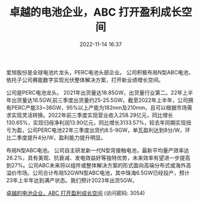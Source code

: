 ﻿---
title: 卓越的电池企业，ABC 打开盈利成长空间
date: 2022-11-14 16:37
tags:
- 爱旭股份
updated: 
---

爱旭股份是全球电池片龙头，PERC电池头部企业。
公司积极布局N型ABC电池，依托子公司赛能数字实现光伏整体解决方案，打开新业绩增长空间。

公司是PERC电池龙头。
2021年出货量达18.85GW，出货量行业第二。22年上半年出货量达16.5GW,前三季度出货量约25-25.5GW。截至2022年上半年，公司拥有PERC产能33~36GW，95%以上产能为182mm及210mm，且可以根据市场需求实现灵活转换。2022年前三季度实现营业收入258.29亿元，同比增长130.65%，实现归母净利润13.90亿元，同比增长3133.57%，较去年同期实现扭亏为盈，公司PERC电池22年三季度出货约8.5-9GW，单瓦盈利达到8分/W，环比二季度提升4分/W，盈利能力提升明显。
<!-- more -->
布局N型ABC电池。
公司自主研发新一代N型背接触电池，最新平均量产效率达26.2%，具有美观、抗衰减、发电效益好等独特优势，未来效率有望进一步提高到27%。公司ABC未来将以组件或整体解决方案的形式面向高端分布式或海外高溢价市场。公司合计布局52GWN型ABC电池，其中珠海6.5GW已经投产，预计23年上半年达到满产状态。我们预计2023年出货5GW。

[卓越的电池企业，ABC 打开盈利成长空间](https://url12.ctfile.com/f/3948612-723548981-53ce0e?p=3054)
(访问密码: 3054)
